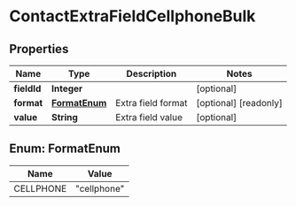 

# ContactExtraFieldCellphoneBulk


## Properties

| Name | Type | Description | Notes |
|------------ | ------------- | ------------- | -------------|
|**fieldId** | **Integer** |  |  [optional] |
|**format** | [**FormatEnum**](#FormatEnum) | Extra field format |  [optional] [readonly] |
|**value** | **String** | Extra field value |  [optional] |



## Enum: FormatEnum

| Name | Value |
|---- | -----|
| CELLPHONE | &quot;cellphone&quot; |



